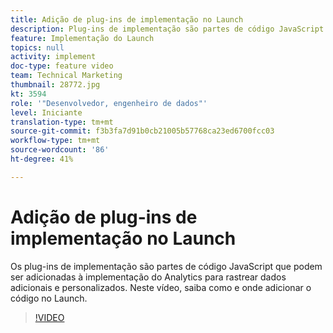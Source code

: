 ```yaml
---
title: Adição de plug-ins de implementação no Launch
description: Plug-ins de implementação são partes de código JavaScript que podem ser adicionadas à implementação do Analytics para rastrear dados adicionais e personalizados. Neste vídeo, saiba como e onde adicionar o código no Launch.
feature: Implementação do Launch
topics: null
activity: implement
doc-type: feature video
team: Technical Marketing
thumbnail: 28772.jpg
kt: 3594
role: '"Desenvolvedor, engenheiro de dados"'
level: Iniciante
translation-type: tm+mt
source-git-commit: f3b3fa7d91b0cb21005b57768ca23ed6700fcc03
workflow-type: tm+mt
source-wordcount: '86'
ht-degree: 41%

---
```



# Adição de plug-ins de implementação no Launch

Os plug-ins de implementação são partes de código JavaScript que podem ser adicionadas à implementação do Analytics para rastrear dados adicionais e personalizados. Neste vídeo, saiba como e onde adicionar o código no Launch.

>[!VIDEO](https://video.tv.adobe.com/v/28772/?quality=12&learn=on)
